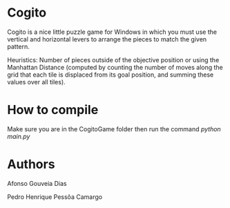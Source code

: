 # Cogito
Cogito is a nice little puzzle game for Windows in which you must use the vertical and horizontal levers to arrange the pieces to match the given pattern.

Heuristics: Number of pieces outside of the objective position or using the Manhattan Distance (computed by counting the number of moves along the grid that each tile is displaced from its goal position, and summing these values over all tiles).

# How to compile
Make sure you are in the CogitoGame folder then run the command _python main.py_

# Authors
Afonso Gouveia Dias 

Pedro Henrique Pessôa Camargo
